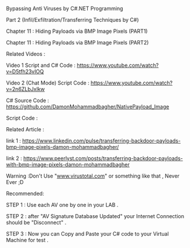 

Bypassing Anti Viruses by C#.NET Programming

Part 2 (Infil/Exfiltration/Transferring Techniques by C#)

Chapter 11 : Hiding Payloads via BMP Image Pixels (PART1)

Chapter 11 : Hiding Payloads via BMP Image Pixels (PART2)

Related Videos :

Video 1 Script and C# Code : https://www.youtube.com/watch?v=D5tfh23vIOQ

Video 2 (Chat Mode) Script Code  : https://www.youtube.com/watch?v=2n6ZLbJxlkw


C# Source Code : https://github.com/DamonMohammadbagher/NativePayload_Image

Script Code : 


Related Article :

link 1 : https://www.linkedin.com/pulse/transferring-backdoor-payloads-bmp-image-pixels-damon-mohammadbagher/

link 2 : https://www.peerlyst.com/posts/transferring-backdoor-payloads-with-bmp-image-pixels-damon-mohammadbagher

Warning :Don't Use "www.virustotal.com" or something like that , Never Ever ;D

Recommended:

STEP 1 : Use each AV one by one in your LAB .

STEP 2 : after "AV Signature Database Updated" your Internet Connection should be "Disconnect" .

STEP 3 : Now you can Copy and Paste your C# code to your Virtual Machine for test .

